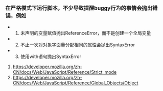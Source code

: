 ### 在严格模式下运行脚本，不少导致提醒buggy行为的事情会抛出错误，例如
* 1.  未声明的变量赋值抛出ReferenceError，而不是创建一个全局变量
* 2. 不止一次对对象字面量分配相同的属性会抛出SyntaxError
* 3. 使用with语句抛出SyntaxError
1. https://developer.mozilla.org/zh-CN/docs/Web/JavaScript/Reference/Strict_mode
2. https://developer.mozilla.org/zh-CN/docs/Web/JavaScript/Reference/Global_Objects/Object
